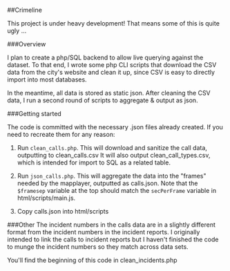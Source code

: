 ##Crimeline

This project is under heavy development!  That means some of this is quite ugly …

###Overview

I plan to create a php/SQL backend to allow live querying against the dataset.  To that end, I wrote some php CLI scripts that download the CSV data from the city's website and clean it up, since CSV is easy to directly import into most databases.

In the meantime, all data is stored as static json.  After cleaning the CSV data, I run a second round of scripts to aggregate & output as json.

###Getting started

The code is committed with the necessary .json files already created.  If you need to recreate them for any reason:

1) Run `clean_calls.php`.  This will download and sanitize the call data, outputting to clean_calls.csv  It will also output clean_call_types.csv, which is intended for import to SQL as a related table.

2) Run `json_calls.php`.  This will aggregate the data into the "frames" needed by the mapplayer, outputted as calls.json.  Note that the `$framesep` variable at the top should match the `secPerFrame` variable in html/scripts/main.js.

3) Copy calls.json into html/scripts

###Other
The incident numbers in the calls data are in a slightly different format from the incident numbers in the incident reports.  I originally intended to link the calls to incident reports but I haven't finished the code to munge the incident numbers so they match across data sets.

You'll find the beginning of this code in clean_incidents.php

